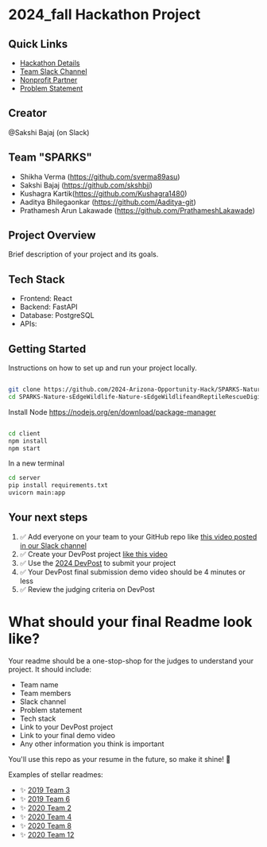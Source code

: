 
# 2024_fall Hackathon Project

## Quick Links
- [Hackathon Details](https://www.ohack.dev/hack/2024_fall)
- [Team Slack Channel](https://opportunity-hack.slack.com/app_redirect?channel=sparks)
- [Nonprofit Partner](https://ohack.dev/nonprofit/BQkux9KMxEXksUK7ec7h)
- [Problem Statement](https://ohack.dev/project/nsxPhAtgiL8MMiX0rKj7)

## Creator
@Sakshi Bajaj (on Slack)

## Team "SPARKS"
- Shikha Verma (https://github.com/sverma89asu)
- Sakshi Bajaj (https://github.com/skshbjj)
- Kushagra Kartik(https://github.com/Kushagra1480)
- Aaditya Bhilegaonkar (https://github.com/Aaditya-git)
- Prathamesh Arun Lakawade (https://github.com/PrathameshLakawade)

## Project Overview
Brief description of your project and its goals.

## Tech Stack
- Frontend: React
- Backend: FastAPI
- Database: PostgreSQL
- APIs: 


## Getting Started
Instructions on how to set up and run your project locally.

```bash

git clone https://github.com/2024-Arizona-Opportunity-Hack/SPARKS-Nature-sEdgeWildlife-Nature-sEdgeWildlifeandReptileRescueDigitalTransformation.git
cd SPARKS-Nature-sEdgeWildlife-Nature-sEdgeWildlifeandReptileRescueDigitalTransformation/
```

Install Node https://nodejs.org/en/download/package-manager

```bash

cd client
npm install
npm start
```

In a new terminal

```bash
cd server
pip install requirements.txt
uvicorn main:app
```


## Your next steps
1. ✅ Add everyone on your team to your GitHub repo like [this video posted in our Slack channel](https://opportunity-hack.slack.com/archives/C1Q6YHXQU/p1605657678139600)
2. ✅ Create your DevPost project [like this video](https://youtu.be/vCa7QFFthfU?si=bzMQ91d8j3ZkOD03)
3. ✅ Use the [2024 DevPost](https://opportunity-hack-2024-arizona.devpost.com) to submit your project
4. ✅ Your DevPost final submission demo video should be 4 minutes or less
5. ✅ Review the judging criteria on DevPost

# What should your final Readme look like?
Your readme should be a one-stop-shop for the judges to understand your project. It should include:
- Team name
- Team members
- Slack channel
- Problem statement
- Tech stack
- Link to your DevPost project
- Link to your final demo video
- Any other information you think is important

You'll use this repo as your resume in the future, so make it shine! 🌟

Examples of stellar readmes:
- ✨ [2019 Team 3](https://github.com/2019-Arizona-Opportunity-Hack/Team-3)
- ✨ [2019 Team 6](https://github.com/2019-Arizona-Opportunity-Hack/Team-6)
- ✨ [2020 Team 2](https://github.com/2020-opportunity-hack/Team-02)
- ✨ [2020 Team 4](https://github.com/2020-opportunity-hack/Team-04)
- ✨ [2020 Team 8](https://github.com/2020-opportunity-hack/Team-08)
- ✨ [2020 Team 12](https://github.com/2020-opportunity-hack/Team-12)

